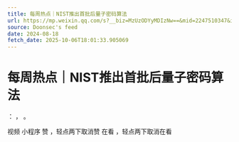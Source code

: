 ```yaml
---
title: 每周热点｜NIST推出首批后量子密码算法
url: https://mp.weixin.qq.com/s?__biz=MzUzODYyMDIzNw==&mid=2247510347&idx=1&sn=6a2972536fb277a66c7762d963d16b00
source: Doonsec's feed
date: 2024-08-18
fetch_date: 2025-10-06T18:01:33.905069
---
```


# 每周热点｜NIST推出首批后量子密码算法

：
，
。

视频
小程序
赞
，轻点两下取消赞
在看
，轻点两下取消在看